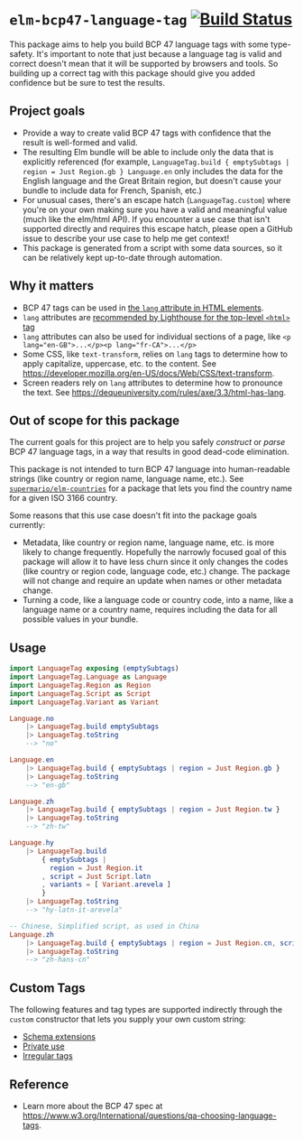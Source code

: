 # `elm-bcp47-language-tag` [![Build Status](https://github.com/dillonkearns/elm-bcp47-language-tag/workflows/CI/badge.svg)](https://github.com/dillonkearns/elm-bcp47-language-tag/actions?query=branch%3Amain)

This package aims to help you build BCP 47 language tags with some type-safety.
It's important to note that just because a language tag is valid and correct
doesn't mean that it will be supported by browsers and tools. So building up a correct tag
with this package should give you added confidence but be sure to test the results.

## Project goals

- Provide a way to create valid BCP 47 tags with confidence that the result is well-formed and valid.
- The resulting Elm bundle will be able to include only the data that is explicitly referenced (for example, `LanguageTag.build { emptySubtags | region = Just Region.gb } Language.en` only includes the data for the English language and the Great Britain region, but doesn't cause your bundle to include data for French, Spanish, etc.)
- For unusual cases, there's an escape hatch (`LanguageTag.custom`) where you're on your own making sure you have a valid and meaningful value (much like the elm/html API). If you encounter a use case that isn't supported directly and requires this escape hatch, please open a GitHub issue to describe your use case to help me get context!
- This package is generated from a script with some data sources, so it can be relatively kept up-to-date through automation.

## Why it matters

- BCP 47 tags can be used in [the `lang` attribute in HTML elements](https://developer.mozilla.org/en-US/docs/Web/HTML/Global_attributes/lang).
- `lang` attributes are [recommended by Lighthouse for the top-level `<html>` tag](https://web.dev/html-has-lang/)
- `lang` attributes can also be used for individual sections of a page, like `<p lang="en-GB">...</p><p lang="fr-CA">...</p>`
- Some CSS, like `text-transform`, relies on `lang` tags to determine how to apply capitalize, uppercase, etc. to the content. See <https://developer.mozilla.org/en-US/docs/Web/CSS/text-transform>.
- Screen readers rely on `lang` attributes to determine how to pronounce the text. See <https://dequeuniversity.com/rules/axe/3.3/html-has-lang>.

## Out of scope for this package

The current goals for this project are to help you safely _construct_ or _parse_ BCP 47 language tags, in a way that results in good dead-code elimination.

This package is not intended to turn BCP 47 language into human-readable strings (like country or region name, language name, etc.).
See [`supermario/elm-countries`](https://github.com/supermario/elm-countries/) for a package that lets you find the country name for a given ISO 3166 country.

Some reasons that this use case doesn't fit into the package goals currently:

- Metadata, like country or region name, language name, etc. is more likely to change frequently. Hopefully the
  narrowly focused goal of this package will allow it to have less churn since it only changes the codes (like country or region code, language code, etc.) change.
  The package will not change and require an update when names or other metadata change.
- Turning a code, like a language code or country code, into a name, like a language name or a country name, requires including the data for all possible values in your
  bundle.

## Usage

```elm
import LanguageTag exposing (emptySubtags)
import LanguageTag.Language as Language
import LanguageTag.Region as Region
import LanguageTag.Script as Script
import LanguageTag.Variant as Variant

Language.no
    |> LanguageTag.build emptySubtags
    |> LanguageTag.toString
    --> "no"

Language.en
    |> LanguageTag.build { emptySubtags | region = Just Region.gb }
    |> LanguageTag.toString
    --> "en-gb"

Language.zh
    |> LanguageTag.build { emptySubtags | region = Just Region.tw }
    |> LanguageTag.toString
    --> "zh-tw"

Language.hy
    |> LanguageTag.build
        { emptySubtags |
          region = Just Region.it
        , script = Just Script.latn
        , variants = [ Variant.arevela ]
        }
    |> LanguageTag.toString
    --> "hy-latn-it-arevela"

-- Chinese, Simplified script, as used in China
Language.zh
    |> LanguageTag.build { emptySubtags | region = Just Region.cn, script = Just Script.hans }
    |> LanguageTag.toString
    --> "zh-hans-cn"
```

## Custom Tags

The following features and tag types are supported indirectly through the `custom` constructor that lets you supply your own custom string:

- [Schema extensions](https://github.com/wooorm/bcp-47#schemaextensions)
- [Private use](https://github.com/wooorm/bcp-47#schemaprivateuse)
- [Irregular tags](https://github.com/wooorm/bcp-47#schemairregular)

## Reference

- Learn more about the BCP 47 spec at <https://www.w3.org/International/questions/qa-choosing-language-tags>.
